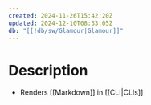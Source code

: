 ```yaml
---
created: 2024-11-26T15:42:20Z
updated: 2024-12-10T08:33:05Z
db: "[[!db/sw/Glamour|Glamour]]"
---
```

# Description
- Renders [[Markdown]] in [[CLI|CLIs]]